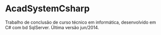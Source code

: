 # AcadSystemCsharp
Trabalho de conclusão de curso técnico em informática, desenvolvido em C# com bd SqlServer. Última versão jun/2014.
